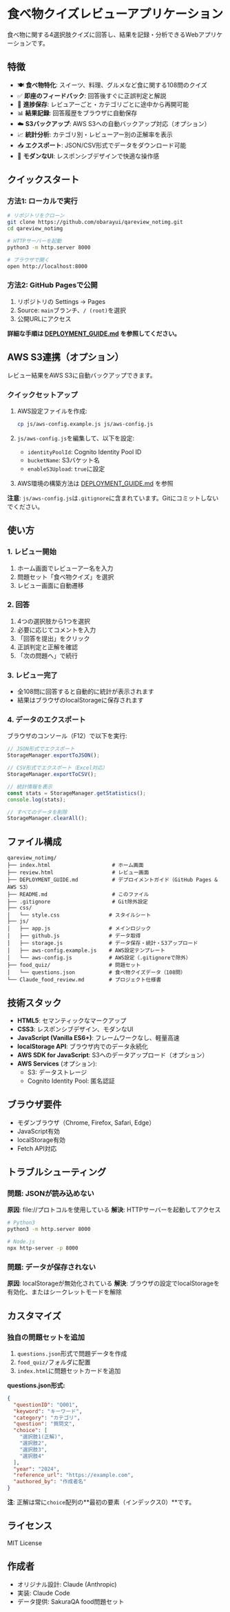 # 食べ物クイズレビューアプリケーション

食べ物に関する4選択肢クイズに回答し、結果を記録・分析できるWebアプリケーションです。

## 特徴

- 🍽️ **食べ物特化**: スイーツ、料理、グルメなど食に関する108問のクイズ
- ✅ **即座のフィードバック**: 回答後すぐに正誤判定と解説
- 💾 **進捗保存**: レビュアーごと・カテゴリごとに途中から再開可能
- 📊 **結果記録**: 回答履歴をブラウザに自動保存
- ☁️ **S3バックアップ**: AWS S3への自動バックアップ対応（オプション）
- 📈 **統計分析**: カテゴリ別・レビューアー別の正解率を表示
- 📥 **エクスポート**: JSON/CSV形式でデータをダウンロード可能
- 🎨 **モダンなUI**: レスポンシブデザインで快適な操作感

## クイックスタート

### 方法1: ローカルで実行

```bash
# リポジトリをクローン
git clone https://github.com/obarayui/qareview_notimg.git
cd qareview_notimg

# HTTPサーバーを起動
python3 -m http.server 8000

# ブラウザで開く
open http://localhost:8000
```

### 方法2: GitHub Pagesで公開

1. リポジトリの Settings → Pages
2. Source: `main`ブランチ、`/ (root)`を選択
3. 公開URLにアクセス

**詳細な手順は [DEPLOYMENT_GUIDE.md](./DEPLOYMENT_GUIDE.md) を参照してください。**

## AWS S3連携（オプション）

レビュー結果をAWS S3に自動バックアップできます。

### クイックセットアップ

1. AWS設定ファイルを作成:
   ```bash
   cp js/aws-config.example.js js/aws-config.js
   ```

2. `js/aws-config.js`を編集して、以下を設定:
   - `identityPoolId`: Cognito Identity Pool ID
   - `bucketName`: S3バケット名
   - `enableS3Upload`: `true`に設定

3. AWS環境の構築方法は [DEPLOYMENT_GUIDE.md](./DEPLOYMENT_GUIDE.md) を参照

**注意**: `js/aws-config.js`は`.gitignore`に含まれています。Gitにコミットしないでください。

## 使い方

### 1. レビュー開始

1. ホーム画面でレビューアー名を入力
2. 問題セット「食べ物クイズ」を選択
3. レビュー画面に自動遷移

### 2. 回答

1. 4つの選択肢から1つを選択
2. 必要に応じてコメントを入力
3. 「回答を提出」をクリック
4. 正誤判定と正解を確認
5. 「次の問題へ」で続行

### 3. レビュー完了

- 全108問に回答すると自動的に統計が表示されます
- 結果はブラウザのlocalStorageに保存されます

### 4. データのエクスポート

ブラウザのコンソール（F12）で以下を実行:

```javascript
// JSON形式でエクスポート
StorageManager.exportToJSON();

// CSV形式でエクスポート（Excel対応）
StorageManager.exportToCSV();

// 統計情報を表示
const stats = StorageManager.getStatistics();
console.log(stats);

// すべてのデータを削除
StorageManager.clearAll();
```

## ファイル構成

```
qareview_notimg/
├── index.html                    # ホーム画面
├── review.html                   # レビュー画面
├── DEPLOYMENT_GUIDE.md           # デプロイメントガイド（GitHub Pages & AWS S3）
├── README.md                     # このファイル
├── .gitignore                    # Git除外設定
├── css/
│   └── style.css                # スタイルシート
├── js/
│   ├── app.js                   # メインロジック
│   ├── github.js                # データ取得
│   ├── storage.js               # データ保存・統計・S3アップロード
│   ├── aws-config.example.js    # AWS設定テンプレート
│   └── aws-config.js            # AWS設定（.gitignoreで除外）
├── food_quiz/                   # 問題セット
│   └── questions.json           # 食べ物クイズデータ（108問）
└── Claude_food_review.md        # プロジェクト仕様書
```

## 技術スタック

- **HTML5**: セマンティックなマークアップ
- **CSS3**: レスポンシブデザイン、モダンなUI
- **JavaScript (Vanilla ES6+)**: フレームワークなし、軽量高速
- **localStorage API**: ブラウザ内でのデータ永続化
- **AWS SDK for JavaScript**: S3へのデータアップロード（オプション）
- **AWS Services** (オプション):
  - S3: データストレージ
  - Cognito Identity Pool: 匿名認証

## ブラウザ要件

- モダンブラウザ（Chrome, Firefox, Safari, Edge）
- JavaScript有効
- localStorage有効
- Fetch API対応

## トラブルシューティング

### 問題: JSONが読み込めない

**原因**: file://プロトコルを使用している
**解決**: HTTPサーバーを起動してアクセス

```bash
# Python3
python3 -m http.server 8000

# Node.js
npx http-server -p 8000
```

### 問題: データが保存されない

**原因**: localStorageが無効化されている
**解決**: ブラウザの設定でlocalStorageを有効化、またはシークレットモードを解除

## カスタマイズ

### 独自の問題セットを追加

1. `questions.json`形式で問題データを作成
2. `food_quiz/`フォルダに配置
3. `index.html`に問題セットカードを追加

**questions.json形式:**
```json
{
  "questionID": "Q001",
  "keyword": "キーワード",
  "category": "カテゴリ",
  "question": "質問文",
  "choice": [
    "選択肢1(正解)",
    "選択肢2",
    "選択肢3",
    "選択肢4"
  ],
  "year": "2024",
  "reference_url": "https://example.com",
  "authored_by": "作成者名"
}
```

**注**: 正解は常に`choice`配列の**最初の要素（インデックス0）**です。

## ライセンス

MIT License

## 作成者

- オリジナル設計: Claude (Anthropic)
- 実装: Claude Code
- データ提供: SakuraQA food問題セット

